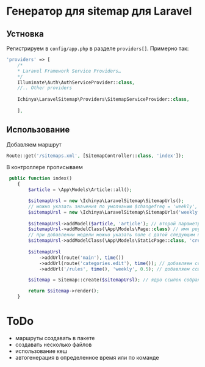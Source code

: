 # Генератор для sitemap для Laravel

[comment]: <> (прописать в config.app)

## Устновка

Регистрируем в  `config/app.php` в разделе `providers[]`. Примерно так:

```php 
'providers' => [
    /*
    * Laravel Framework Service Providers…
    */
    Illuminate\Auth\AuthServiceProvider::class,
    //.. Other providers
    
    Ichinya\LaravelSitemap\Providers\SitemapServiceProvider::class,
    
    ],
```

[comment]: <> (php artisan vendor:publish --provider=Ichinya\LaravelSitemap\Providers\SitemapServiceProvider)

## Использование

Добавляем маршрут

```php
Route::get('/sitemaps.xml', [SitemapController::class, 'index']);
```

В контроллере прописываем

```php
 public function index()
    {
        $article = \App\Models\Article::all();

        $sitemapUrsl = new \Ichinya\LaravelSitemap\SitemapUrls();
        // можно указать значения по умолчанию $changefreq = 'weekly', $priority = 0.5
        $sitemapUrsl = new \Ichinya\LaravelSitemap\SitemapUrls('weekly', 0.5);
     
        $sitemapUrsl->addModel($article, 'article'); // второй параметр имя роута
        $sitemapUrsl->addModelClass(\App\Models\Page::class) // имя роута будет page
        // при добавлении модели можно указать поле с датой следующим параметром.
        $sitemapUrsl->addModelClass(\App\Models\StaticPage::class, 'created_at') // имя роута будет page
        
        $sitemapUrsl
            ->addUrl(route('main'), time())
            ->addUrl(route('categories.edit'), time()); // добавляем ссылки на различные страницы
            ->addUrl('/rules', time(), 'weekly', 0.5); // добавляем ссылки на различные страницы

        $sitemap = Sitemap::create($sitemapUrsl); // ядро ссылок собрали, теперь отправляем на создание

        return $sitemap->render();
    }
```

# ToDo
* маршруты создавать в пакете
* создавать несколько файлов
* использование кеш
* автогенерация в определенное время или по команде
